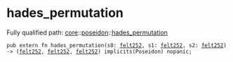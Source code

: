 # hades_permutation

Fully qualified path: [core](./core.md)::[poseidon](./core-poseidon.md)::[hades_permutation](./core-poseidon-hades_permutation.md)

<pre><code class="language-cairo">pub extern fn hades_permutation(s0: <a href="core-felt252.html">felt252</a>, s1: <a href="core-felt252.html">felt252</a>, s2: <a href="core-felt252.html">felt252</a>) -&gt; (<a href="core-felt252.html">felt252</a>, <a href="core-felt252.html">felt252</a>, <a href="core-felt252.html">felt252</a>) implicits(Poseidon) nopanic;</code></pre>

